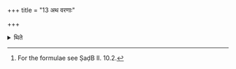 +++
title = "13 अथ वरणाः"

+++

<details><summary>थिते</summary>

13. Now the (formulae for selecting the priests)[^1]: 


[^1]: For the formulae see ṢaḍB II. 10.2.
</details>
